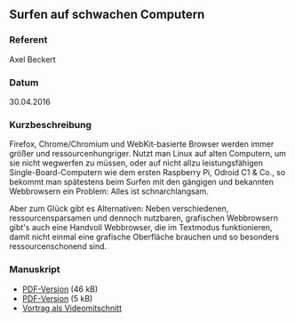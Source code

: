 ## Surfen auf schwachen Computern

### Referent
Axel Beckert

### Datum
30.04.2016

### Kurzbeschreibung
Firefox, Chrome/Chromium und WebKit-basierte Browser werden immer größer und
ressourcenhungriger. Nutzt man Linux auf alten Computern, um sie nicht
wegwerfen zu müssen, oder auf nicht allzu leistungsfähigen
Single-Board-Computern wie dem ersten Raspberry Pi, Odroid C1 & Co., so bekommt
man spätestens beim Surfen mit den gängigen und bekannten Webbrowsern ein
Problem: Alles ist schnarchlangsam.

Aber zum Glück gibt es Alternativen: Neben verschiedenen, ressourcensparsamen
und dennoch nutzbaren, grafischen Webbrowsern gibt's auch eine Handvoll
Webbrowser, die im Textmodus funktionieren, damit nicht einmal eine grafische
Oberfläche brauchen und so besonders ressourcenschonend sind.

### Manuskript
* [PDF-Version](/download/lit_2016/beckert-schlanke-webbrowser.pdf) (46 kB)
* [PDF-Version](/download/lit_2016/beckert-schlanke-webbrowser.tpp) (5 kB)
* [Vortrag als Videomitschnitt](https://www.youtube.com/watch?v=rKEiI9lBGvU)

